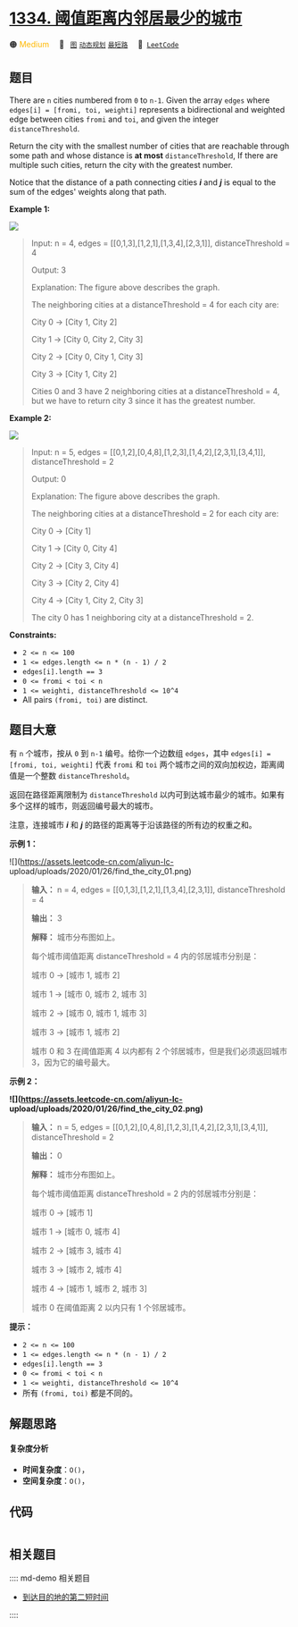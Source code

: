# [1334. 阈值距离内邻居最少的城市](https://leetcode.com/problems/find-the-city-with-the-smallest-number-of-neighbors-at-a-threshold-distance)

🟠 <font color=#ffb800>Medium</font>&emsp; 🔖&ensp; [`图`](/leetcode/outline/tag/graph.md) [`动态规划`](/leetcode/outline/tag/dynamic-programming.md) [`最短路`](/leetcode/outline/tag/shortest-path.md)&emsp; 🔗&ensp;[`LeetCode`](https://leetcode.com/problems/find-the-city-with-the-smallest-number-of-neighbors-at-a-threshold-distance)


## 题目

There are `n` cities numbered from `0` to `n-1`. Given the array `edges` where
`edges[i] = [fromi, toi, weighti]` represents a bidirectional and weighted
edge between cities `fromi` and `toi`, and given the integer
`distanceThreshold`.

Return the city with the smallest number of cities that are reachable through
some path and whose distance is **at most** `distanceThreshold`, If there are
multiple such cities, return the city with the greatest number.

Notice that the distance of a path connecting cities _**i**_ and _**j**_ is
equal to the sum of the edges' weights along that path.



**Example 1:**

![](https://assets.leetcode.com/uploads/2024/08/23/problem1334example1.png)

> Input: n = 4, edges = [[0,1,3],[1,2,1],[1,3,4],[2,3,1]], distanceThreshold = 4
> 
> Output: 3
> 
> Explanation: The figure above describes the graph. 
> 
> The neighboring cities at a distanceThreshold = 4 for each city are:
> 
> City 0 -> [City 1, City 2] 
> 
> City 1 -> [City 0, City 2, City 3] 
> 
> City 2 -> [City 0, City 1, City 3] 
> 
> City 3 -> [City 1, City 2] 
> 
> Cities 0 and 3 have 2 neighboring cities at a distanceThreshold = 4, but we have to return city 3 since it has the greatest number.

**Example 2:**

![](https://assets.leetcode.com/uploads/2024/08/23/problem1334example0.png)

> Input: n = 5, edges = [[0,1,2],[0,4,8],[1,2,3],[1,4,2],[2,3,1],[3,4,1]], distanceThreshold = 2
> 
> Output: 0
> 
> Explanation: The figure above describes the graph. 
> 
> The neighboring cities at a distanceThreshold = 2 for each city are:
> 
> City 0 -> [City 1] 
> 
> City 1 -> [City 0, City 4] 
> 
> City 2 -> [City 3, City 4] 
> 
> City 3 -> [City 2, City 4]
> 
> City 4 -> [City 1, City 2, City 3] 
> 
> The city 0 has 1 neighboring city at a distanceThreshold = 2.

**Constraints:**

  * `2 <= n <= 100`
  * `1 <= edges.length <= n * (n - 1) / 2`
  * `edges[i].length == 3`
  * `0 <= fromi < toi < n`
  * `1 <= weighti, distanceThreshold <= 10^4`
  * All pairs `(fromi, toi)` are distinct.


## 题目大意

有 `n` 个城市，按从 `0` 到 `n-1` 编号。给你一个边数组 `edges`，其中 `edges[i] = [fromi, toi,
weighti]` 代表 `fromi` 和 `toi` 两个城市之间的双向加权边，距离阈值是一个整数 `distanceThreshold`。

返回在路径距离限制为 `distanceThreshold` 以内可到达城市最少的城市。如果有多个这样的城市，则返回编号最大的城市。

注意，连接城市 _**i**_ 和 _**j**_ 的路径的距离等于沿该路径的所有边的权重之和。



**示例 1：**

![](https://assets.leetcode-cn.com/aliyun-lc-
upload/uploads/2020/01/26/find_the_city_01.png)

> 
> 
> 
> 
> 
> **输入：** n = 4, edges = [[0,1,3],[1,2,1],[1,3,4],[2,3,1]], distanceThreshold = 4
> 
> **输出：** 3
> 
> **解释：** 城市分布图如上。
> 
> 每个城市阈值距离 distanceThreshold = 4 内的邻居城市分别是：
> 
> 城市 0 -> [城市 1, 城市 2] 
> 
> 城市 1 -> [城市 0, 城市 2, 城市 3] 
> 
> 城市 2 -> [城市 0, 城市 1, 城市 3] 
> 
> 城市 3 -> [城市 1, 城市 2] 
> 
> 城市 0 和 3 在阈值距离 4 以内都有 2 个邻居城市，但是我们必须返回城市 3，因为它的编号最大。
> 
> 

**示例 2：**

**![](https://assets.leetcode-cn.com/aliyun-lc-
upload/uploads/2020/01/26/find_the_city_02.png)**

> 
> 
> 
> 
> 
> **输入：** n = 5, edges = [[0,1,2],[0,4,8],[1,2,3],[1,4,2],[2,3,1],[3,4,1]], distanceThreshold = 2
> 
> **输出：** 0
> 
> **解释：** 城市分布图如上。 
> 
> 每个城市阈值距离 distanceThreshold = 2 内的邻居城市分别是：
> 
> 城市 0 -> [城市 1] 
> 
> 城市 1 -> [城市 0, 城市 4] 
> 
> 城市 2 -> [城市 3, 城市 4] 
> 
> 城市 3 -> [城市 2, 城市 4]
> 
> 城市 4 -> [城市 1, 城市 2, 城市 3] 
> 
> 城市 0 在阈值距离 2 以内只有 1 个邻居城市。
> 
> 



**提示：**

  * `2 <= n <= 100`
  * `1 <= edges.length <= n * (n - 1) / 2`
  * `edges[i].length == 3`
  * `0 <= fromi < toi < n`
  * `1 <= weighti, distanceThreshold <= 10^4`
  * 所有 `(fromi, toi)` 都是不同的。


## 解题思路

#### 复杂度分析

- **时间复杂度**：`O()`，
- **空间复杂度**：`O()`，

## 代码

```javascript

```

## 相关题目

:::: md-demo 相关题目
- [到达目的地的第二短时间](https://leetcode.com/problems/second-minimum-time-to-reach-destination)

::::
